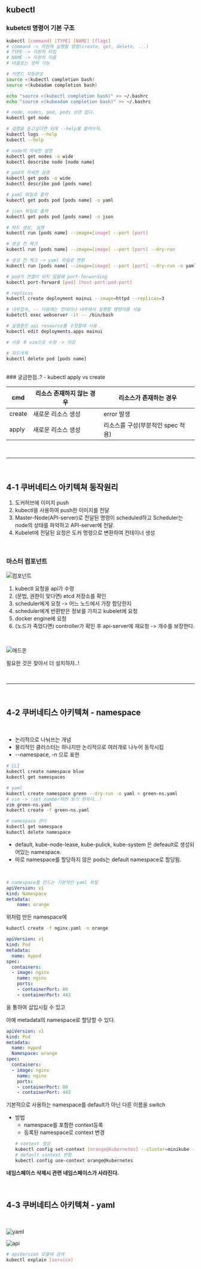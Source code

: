 ## kubectl

### kubetctl 명령어 기본 구조
```bash
kubectl [command] [TYPE] [NAME] [flags]
# command -> 자원에 실행할 명령(create, get, delete, ...)
# TYPE -> 자원의 타입
# NAME -> 자원의 이름
# 대괄호는 생략 가능
```

```bash
# 커맨드 자동완성
source <(kubectl completion bash)
source <(kubeadam completion bash)

echo "source <(kubectl completion bash)" >> ~/.bashrc
echo "source <(kubeadam completion bash)" >> ~/.bashrc
```

```bash
# node, nodes, pod, pods 상관 없다.
kubectl get node

# 설명을 듣고싶다면 뒤에 --help를 붙여쓰자.
kubectl logs --help
kubectl --help

# node의 자세한 설명
kubectl get nodes -o wide
kubectl describe node [node name]
```

```bash
# pod의 자세한 설명
kubectl get pods -o wide
kubectl describe pod [pods name]

# yaml 파일로 출력
kubectl get pods pod [pods name] -o yaml

# json 파일로 출력
kubectl get pods pod [pods name] -o json
```

```bash
# 파드 생성, 실행
kubectl run [pods name] --image=[image] --port [port]

# 생성 전 체크
kubectl run [pods name] --image=[image] --port [port] --dry-run

# 생성 전 체크 -> yaml 파일로 변환
kubectl run [pods name] --image=[image] --port [port] --dry-run -o yaml > webserver_pod.yaml


```


```bash
# pod가 연결이 되지 않을때 port-forwarding
kubectl port-forward [pod] [host-port:pod-port]
```

```bash
# replicas 
kubectl create deployment mainui --image=httpd --replicas=3
```

```bash
# 내부접속, -- 다음에는 컨테이너 내부에서 실행할 명령어를 서술
kubetctl exec webserver -it -- /bin/bash
```

```bash
# 실행중인 api resource를 수정할때 사용
kubectl edit deployments.apps mainui

# 사용 후 vim으로 수정 -> 저장
```

```bash
# 파드삭제
kubectl delete pod [pods name]
```

<br>
### 궁금한점..?
- kubectl apply vs create  

|cmd|리소스 존재하지 않는 경우|리소스가 존재하는 경우|
|---|---|---|
|create|새로운 리소스 생성|error 발생|
|apply|새로운 리소스 생성| 리소스를 구성(부분적인 spec 적용)|


<br>

------

<br>

## 4-1 쿠버네티스 아키텍쳐 동작원리

1. 도커허브에 이미지 push
2. kubectl을 사용하여 push한 이미지를 전달
3. Master-Node(API-server)로 전달된 명령이 scheduled하고 Scheduler는 node의 상태를 파악하고 API-server에 전달.
4. Kubelet에 전달된 요청은 도커 명령으로 변환하여 컨테이너 생성

<br>  

### 마스터 컴포넌트

![컴포넌트](./1.png)

1. kubectl 요청을 api가 수령
2. (문법, 권한이 맞다면) etcd 저장소를 확인
3. scheduler에게 요청 -> 어느 노드에서 가장 합당한지
4. scheduler에게 반환받은 정보를 가지고 kubelet에 요청
5. docker engine에 요청
6. (노드가 죽었다면) controller가 확인 후 api-server에 재요청 -> 개수를 보장한다.


<br>

![애드온](./2.png)

필요한 것은 찾아서 더 설치하자..!

<br>

-----

<br>

## 4-2 쿠버네티스 아키텍쳐 - namespace

<br>

- 논리적으로 나눠쓰는 개념
- 물리적인 클러스터는 하나지만 논리적으로 여러개로 나누어 동작시킴
- --namespace, -n 으로 표현


```bash
# CLI
kubectl create namespace blue
kubectl get namespaces

# yaml
kubectl create namespace green --dry-run -o yaml > green-ns.yaml
# vim -> :set number하면 보기 편하다..!
vim green-ns.yaml
kubectl create -f green-ns.yaml

# namespace 관리
kubectl get namespace
kubectl delete namespace
```


- default, kube-node-lease, kube-pulick, kube-system 은 defeault로 생성되어있는 namespace.
- 따로 namespace를 할당하지 않은 pods는 default namespace로 할당됨.

<br>


```yaml
# namespace를 만드는 기본적인 yaml 파일
apiVersion: v1
kind: Namespace
metadata:
    name: orange
```
위처럼 만든 namespace에 
```bash
kubectl create -f nginx.yaml -n orange
```
```yaml
apiVersion: v1
kind: Pod
metadata:
  name: mypod
spec:
  containers:
  - image: nginx
    name: nginx
    ports:
    - containerPort: 80
    - containerPort: 443
```
을 통하여 삽입시킬 수 있고

아예 metadata의 namespace로 할당할 수 있다.
```yaml
apiVersion: v1
kind: Pod
metadata:
  name: mypod
  Namespace: orange
spec:
  containers:
  - image: nginx
    name: nginx
    ports:
    - containerPort: 80
    - containerPort: 443
```

기본적으로 사용하는 namespace를 default가 아닌 다른 이름을 switch  
- 방법
    - namespace를 포함한 context등록
    - 등록된 namespace로 context 변경
    ```bash
    # context 생성
    kubectl config set-context [orange@kubernetes] --cluster=minikube --user=minikube --namespace=orange
    # default context 변환
    kubectl config use-context orange@kubernetes
    ```

<strong>네임스페이스 삭제시 관련 네임스페이스가 사라진다.</strong>

<br>

## 4-3 쿠버네티스 아키텍쳐 - yaml
<br>

![yaml](./3.png)
<br>

![api](./4.png)

```bash
# apiVersion 모를때 검색
kubectl explain [service]
```
